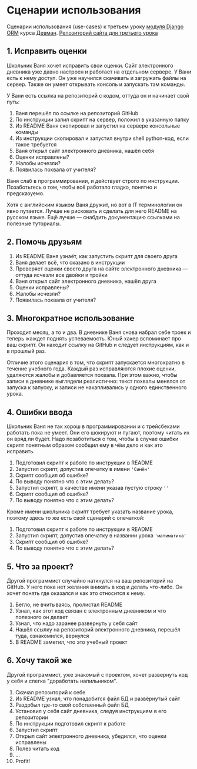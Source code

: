 # Сценарии использования

Сценарии использования (use-cases) к третьем уроку [модуля Django ORM](https://dvmn.org/modules/django-orm/) курса [Девман](http://dvmn.org/).
[Репозиторий сайта для третьего урока](https://github.com/devmanorg/e-diary/tree/master)

## 1. Исправить оценки

Школьник Ваня хочет исправить свои оценки. Сайт электронного дневника уже давно настроен и работает на отдельном сервере. У Вани есть к нему доступ. Он уже научился скачивать и загружать файлы на сервер. Также он умеет открывать консоль и запускать там команды.

У Вани есть ссылка на репозиторий с кодом, оттуда он и начинает свой путь:

1. Ваня перешёл по ссылке на репозиторий GitHub
2. По инструкции залил скрипт на сервер, положил в указанную папку
3. Из README Ваня скопировал и запустил на сервере консольные команды
4. Из инструкции скопировал и запустил внутри shell python-код, если такое требуется
5. Ваня открыл сайт электронного дневника, нашёл себя
6. Оценки исправлены?
7. Жалобы исчезли?
8. Появилась похвала от учителя?

Ваня слаб в программировании, и действует строго по инструкции. Позаботьтесь о том, чтобы всё работало гладко, понятно и предсказуемо.

Хотя с английским языком Ваня дружит, но вот в IT терминологии он явно путается. Лучше не рисковать и сделать для него README на русском языке. Ещё лучше — снабдить документацию ссылками на полезные туториалы.

## 2. Помочь друзьям

1. Из README Ваня узнаёт, как запустить скрипт для своего друга
2. Ваня делает всё, что сказано в инструкции
3. Проверяет оценки своего друга на сайте электронного дневника — оттуда исчезли все двойки и тройки
4. Ваня открыл сайт электронного дневника, нашёл друга
5. Оценки исправлены?
6. Жалобы исчезли?
7. Появилась похвала от учителя?

## 3. Многократное использование

Проходит месяц, а то и два. В дневнике Ваня снова набрал себе троек и теперь жаждет поднять успеваемость. Юный хакер вспоминает про ваш скрипт. Он находит ссылку на GitHub и следует инструкциям, как и в прошлый раз.

Отличие этого сценария в том, что скрипт запускается многократно в течение учебного года. Каждый раз исправляются плохие оценки, удаляются жалобы и добавляется похвала. При этом важно, чтобы записи в дневнике выглядели реалистично: текст похвалы менялся от запуска к запуску, и записи не накапливались у одного единственного урока.

## 4. Ошибки ввода

Школьник Ваня не так хорош в программировании и с трейсбеками работать пока не умеет. Они его шокируют и пугают, поэтому читать их он вряд ли будет. Надо позаботиться о том, чтобы в случае ошибки скрипт понятным образом сообщил ему в чём дело и как это исправить.

1. Подготовил скрипт к работе по инструкции в README
2. Запустил скрипт, допустив опечатку в имени `'Симён'`
3. Скрипт сообщил об ошибке?
4. По выводу понятно что с этим делать?
5. Запустил скрипт, в качестве имени указав пустую строку `''`
6. Скрипт сообщил об ошибке?
7. По выводу понятно что с этим делать?

Кроме имени школьника скрипт требует указать название урока, поэтому здесь то же есть свой сценарий с опечаткой:

1. Подготовил скрипт к работе по инструкции в README
2. Запустил скрипт, допустив опечатку в названии урока `'матиматика'`
3. Скрипт сообщил об ошибке?
4. По выводу понятно что с этим делать?


## 5. Что за проект?

Другой программист случайно наткнулся на ваш репозиторий на GitHub. У него пока нет желания вникать в код и делать что-либо. Он хочет понять где оказался и как это относится к нему.

1. Бегло, не вчитываясь, пролистал README
2. Узнал, как этот код связан с электронным дневником и что полезного он делает
3. Узнал, что надо заранее развернуть у себя сайт
4. Нашёл ссылку на репозиторий электронного дневника, перешёл туда, ознакомился, вернулся
5. В README заметил, что это учебный проект

## 6. Хочу такой же

Другой программист, уже знакомый с проектом, хочет развернуть код у себя и слегка "доработать напильником".

1. Скачал репозиторий к себе
2. Из README узнал, что понадобится файл БД и развёрнутый сайт
3. Раздобыл где-то свой собственный файл БД
4. Установил у себя сайт дневника, следуя инструкциям в его репозитории
5. По инструкции подготовил скрипт к работе
6. Запустил скрипт
7. Открыл сайт электронного дневника, убедился, что оценки исправлены
8. Полез читать код
9. ...
10. Profit!
